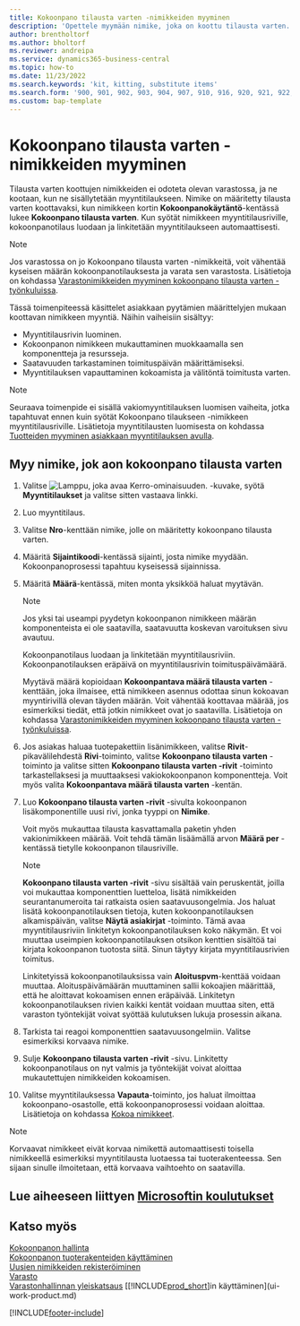 ```yaml
---
title: Kokoonpano tilausta varten -nimikkeiden myyminen
description: 'Opettele myymään nimike, joka on koottu tilausta varten.'
author: brentholtorf
ms.author: bholtorf
ms.reviewer: andreipa
ms.service: dynamics365-business-central
ms.topic: how-to
ms.date: 11/23/2022
ms.search.keywords: 'kit, kitting, substitute items'
ms.search.form: '900, 901, 902, 903, 904, 907, 910, 916, 920, 921, 922, 923, 940, 941, 942, 930, 931, 932, 914, 915, 905'
ms.custom: bap-template
---
```

# <a name="sell-items-assembled-to-order" />Kokoonpano tilausta varten -nimikkeiden myyminen

Tilausta varten koottujen nimikkeiden ei odoteta olevan varastossa, ja ne kootaan, kun ne sisällytetään myyntitilaukseen. Nimike on määritetty tilausta varten koottavaksi, kun nimikkeen kortin **Kokoonpanokäytäntö**-kentässä lukee **Kokoonpano tilausta varten**. Kun syötät nimikkeen myyntitilausriville, kokoonpanotilaus luodaan ja linkitetään myyntitilaukseen automaattisesti.  

> [!NOTE]  
> Jos varastossa on jo Kokoonpano tilausta varten -nimikkeitä, voit vähentää kyseisen määrän kokoonpanotilauksesta ja varata sen varastosta. Lisätietoja on kohdassa [Varastonimikkeiden myyminen kokoonpano tilausta varten -työnkuluissa](assembly-how-to-sell-assemble-to-order-items-and-inventory-items-together.md).  

Tässä toimenpiteessä käsittelet asiakkaan pyytämien määrittelyjen mukaan koottavan nimikkeen myyntiä. Näihin vaiheisiin sisältyy: 

* Myyntitilausrivin luominen.
* Kokoonpanon nimikkeen mukauttaminen muokkaamalla sen komponentteja ja resursseja.
* Saatavuuden tarkastaminen toimituspäivän määrittämiseksi.
* Myyntitilauksen vapauttaminen kokoamista ja välitöntä toimitusta varten.  

> [!NOTE]  
> Seuraava toimenpide ei sisällä vakiomyyntitilauksen luomisen vaiheita, jotka tapahtuvat ennen kuin syötät Kokoonpano tilaukseen -nimikkeen myyntitilausriville. Lisätietoja myyntitilausten luomisesta on kohdassa [Tuotteiden myyminen asiakkaan myyntitilauksen avulla](sales-how-sell-products.md).  

## <a name="to-sell-an-item-that-is-assembled-to-order" />Myy nimike, jok aon kokoonpano tilausta varten

1. Valitse ![Lamppu, joka avaa Kerro-ominaisuuden.](media/ui-search/search_small.png "Kerro, mitä haluat tehdä") -kuvake, syötä **Myyntitilaukset** ja valitse sitten vastaava linkki.  
2. Luo myyntitilaus. 
3. Valitse **Nro**-kenttään nimike, jolle on määritetty kokoonpano tilausta varten.  
4. Määritä **Sijaintikoodi**-kentässä sijainti, josta nimike myydään. Kokoonpanoprosessi tapahtuu kyseisessä sijainnissa.  
5. Määritä **Määrä**-kentässä, miten monta yksikköä haluat myytävän.  

    > [!NOTE]  
    >  Jos yksi tai useampi pyydetyn kokoonpanon nimikkeen määrän komponenteista ei ole saatavilla, saatavuutta koskevan varoituksen sivu avautuu. <!-- Check whether the field help would be useful. For more information, see Assembly Availability.  -->

    Kokoonpanotilaus luodaan ja linkitetään myyntitilausriviin. Kokoonpanotilauksen eräpäivä on myyntitilausrivin toimituspäivämäärä.  

    Myytävä määrä kopioidaan **Kokoonpantava määrä tilausta varten** -kenttään, joka ilmaisee, että nimikkeen asennus odottaa sinun kokoavan myyntirivillä olevan täyden määrän. Voit vähentää koottavaa määrää, jos esimerkiksi tiedät, että jotkin nimikkeet ovat jo saatavilla. Lisätietoja on kohdassa [Varastonimikkeiden myyminen kokoonpano tilausta varten -työnkuluissa](assembly-how-to-sell-inventory-items-in-assemble-to-order-flows.md).  

6. Jos asiakas haluaa tuotepakettiin lisänimikkeen, valitse **Rivit**-pikavälilehdestä **Rivi**-toiminto, valitse **Kokoonpano tilausta varten** -toiminto ja valitse sitten **Kokoonpano tilausta varten -rivit** -toiminto tarkastellaksesi ja muuttaaksesi vakiokokoonpanon komponentteja. Voit myös valita **Kokoonpantava määrä tilausta varten** -kentän.  
7. Luo **Kokoonpano tilausta varten -rivit** -sivulta kokoonpanon lisäkomponentille uusi rivi, jonka tyyppi on **Nimike**.  

    Voit myös mukauttaa tilausta kasvattamalla paketin yhden vakionimikkeen määrää. Voit tehdä tämän lisäämällä arvon **Määrä per** -kentässä tietylle kokoonpanon tilausriville.  

    > [!NOTE]  
    >  **Kokoonpano tilausta varten -rivit** -sivu sisältää vain peruskentät, joilla voi mukauttaa komponenttien luetteloa, lisätä nimikkeiden seurantanumeroita tai ratkaista osien saatavuusongelmia. Jos haluat lisätä kokoonpanotilauksen tietoja, kuten kokoonpanotilauksen alkamispäivän, valitse **Näytä asiakirjat** -toiminto. Tämä avaa myyntitilausriviin linkitetyn kokoonpanotilauksen koko näkymän. Et voi muuttaa useimpien kokoonpanotilauksen otsikon kenttien sisältöä tai kirjata kokoonpanon tuotosta siitä. Sinun täytyy kirjata myyntitilausrivien toimitus.  
    >
    >  Linkitetyissä kokoonpanotilauksissa vain **Aloituspvm**-kenttää voidaan muuttaa. Aloituspäivämäärän muuttaminen sallii kokoajien määrittää, että he aloittavat kokoamisen ennen eräpäivää. Linkitetyn kokoonpanotilauksen rivien kaikki kentät voidaan muuttaa siten, että varaston työntekijät voivat syöttää kulutuksen lukuja prosessin aikana.  

8. Tarkista tai reagoi komponenttien saatavuusongelmiin. Valitse esimerkiksi korvaava nimike.  
9. Sulje **Kokoonpano tilausta varten -rivit** -sivu. Linkitetty kokoonpanotilaus on nyt valmis ja työntekijät voivat aloittaa mukautettujen nimikkeiden kokoamisen.  
10. Valitse myyntitilauksessa **Vapauta**-toiminto, jos haluat ilmoittaa kokoonpano-osastolle, että kokoonpanoprosessi voidaan aloittaa. Lisätietoja on kohdassa [Kokoa nimikkeet](assembly-how-to-assemble-items.md).  

> [!NOTE]  
> Korvaavat nimikkeet eivät korvaa nimikettä automaattisesti toisella nimikkeellä esimerkiksi myyntitilausta luotaessa tai tuoterakenteessa. Sen sijaan sinulle ilmoitetaan, että korvaava vaihtoehto on saatavilla.

## <a name="see-related-microsoft-trainingtrainingmodulesassemble-to-order-dynamics--business-central" />Lue aiheeseen liittyen [Microsoftin koulutukset](/training/modules/assemble-to-order-dynamics-365-business-central/)

## <a name="see-also" />Katso myös

[Kokoonpanon hallinta](assembly-assemble-items.md)  
[Kokoonpanon tuoterakenteiden käyttäminen](assembly-how-work-assembly-boms.md)  
[Uusien nimikkeiden rekisteröiminen](inventory-how-register-new-items.md)  
[Varasto](inventory-manage-inventory.md)  
[Varastonhallinnan yleiskatsaus](design-details-warehouse-management.md)
[[!INCLUDE[prod_short](includes/prod_short.md)]in käyttäminen](ui-work-product.md)  

[!INCLUDE[footer-include](includes/footer-banner.md)]
